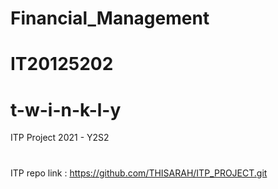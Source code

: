 # Financial_Management
# IT20125202
# t-w-i-n-k-l-y
ITP Project 2021 - Y2S2 
#
ITP repo link : https://github.com/THISARAH/ITP_PROJECT.git
